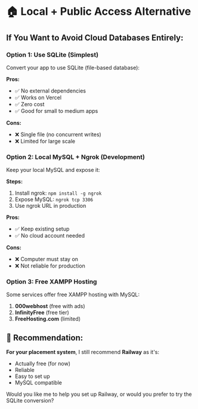 # 🏠 Local + Public Access Alternative

## If You Want to Avoid Cloud Databases Entirely:

### Option 1: Use SQLite (Simplest)
Convert your app to use SQLite (file-based database):

**Pros:**
- ✅ No external dependencies
- ✅ Works on Vercel
- ✅ Zero cost
- ✅ Good for small to medium apps

**Cons:**
- ❌ Single file (no concurrent writes)
- ❌ Limited for large scale

### Option 2: Local MySQL + Ngrok (Development)
Keep your local MySQL and expose it:

**Steps:**
1. Install ngrok: `npm install -g ngrok`
2. Expose MySQL: `ngrok tcp 3306`
3. Use ngrok URL in production

**Pros:**
- ✅ Keep existing setup
- ✅ No cloud account needed

**Cons:**
- ❌ Computer must stay on
- ❌ Not reliable for production

### Option 3: Free XAMPP Hosting
Some services offer free XAMPP hosting with MySQL:

1. **000webhost** (free with ads)
2. **InfinityFree** (free tier)
3. **FreeHosting.com** (limited)

## 🎯 Recommendation:
**For your placement system**, I still recommend **Railway** as it's:
- Actually free (for now)
- Reliable
- Easy to set up
- MySQL compatible

Would you like me to help you set up Railway, or would you prefer to try the SQLite conversion?